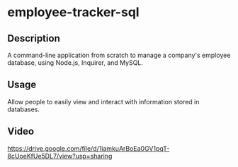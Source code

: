 # employee-tracker-sql

## Description 

A command-line application from scratch to manage a company's employee database, using Node.js, Inquirer, and MySQL.

## Usage 

Allow people to easily view and interact with information stored in databases.

## Video
https://drive.google.com/file/d/1iamkuArBoEa0GV1pqT-8cUoeKfUe5DL7/view?usp=sharing
